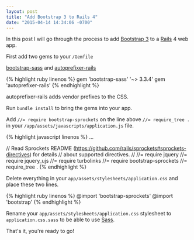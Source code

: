 ```yaml
---
layout: post
title: "Add Bootstrap 3 to Rails 4"
date: "2015-04-14 14:34:06 -0700"
---
```


In this post I will go through the process to add
 [Bootstrap 3](http://getbootstrap.com/)
to a [Rails](http://rubyonrails.org/) 4 web app.

First add two gems to your `/Gemfile`

[bootstrap-sass](https://github.com/twbs/bootstrap-sass) and
[autoprefixer-rails](https://github.com/ai/autoprefixer-rails)

{% highlight ruby linenos %}
gem 'bootstrap-sass' '~> 3.3.4'
gem 'autoprefixer-rails'
{% endhighlight %}

autoprefixer-rails adds vendor prefixes to the CSS.

Run `bundle install` to bring the gems into your app.

Add `//= require bootstrap-sprockets` on the line above
 `//= require_tree .` in your `/app/assets/javascripts/application.js` file.

{% highlight javascript linenos %}
...

// Read Sprockets README (https://github.com/rails/sprockets#sprockets-directives) for details
// about supported directives.
//
//= require jquery
//= require jquery_ujs
//= require turbolinks
//= require bootstrap-sprockets
//= require_tree .
{% endhighlight %}

Delete everything in your `app/assets/stylesheets/application.css` and place
 these two lines.

{% highlight ruby linenos %}
@import 'bootstrap-sprockets'
@import 'bootstrap'
{% endhighlight %}

Rename your `app/assets/stylesheets/application.css` stylesheet to
`application.css.sass` to be able to use [Sass](http://sass-lang.com/).

That's it, you're ready to go!

